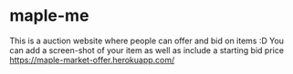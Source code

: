 # maple-me
This is a auction website where people can offer and bid on items :D
You can add a screen-shot of your item as well as include a starting bid price
https://maple-market-offer.herokuapp.com/

